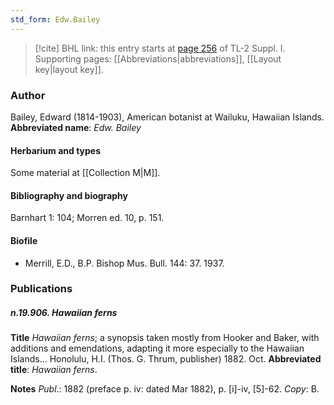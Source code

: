 ```yaml
---
std_form: Edw.Bailey
---
```


> [!cite] BHL link: this entry starts at [page 256](https://www.biodiversitylibrary.org/page/33264983) of TL-2 Suppl. I.
> Supporting pages: [[Abbreviations|abbreviations]], [[Layout key|layout key]].

### Author

Bailey, Edward (1814-1903), American botanist at Wailuku, Hawaiian Islands. 
**Abbreviated name**: *Edw. Bailey*

#### Herbarium and types

Some material at [[Collection M|M]].

#### Bibliography and biography

Barnhart 1: 104; Morren ed. 10, p. 151.

#### Biofile

- Merrill, E.D., B.P. Bishop Mus. Bull. 144: 37. 1937.

### Publications

##### n.19.906. Hawaiian ferns

**Title**
*Hawaiian ferns*; a synopsis taken mostly from Hooker and Baker, with additions and emendations, adapting it more especially to the Hawaiian Islands... Honolulu, H.I. (Thos. G. Thrum, publisher) 1882. Oct.
**Abbreviated title**: *Hawaiian ferns*.

**Notes**
*Publ*.: 1882 (preface p. iv: dated Mar 1882), p. \[i\]-iv, \[5\]-62. *Copy*: B.


